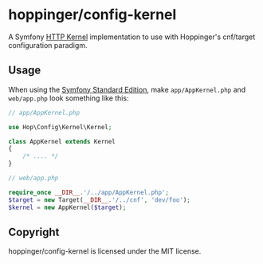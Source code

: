 # hoppinger/config-kernel

A Symfony [HTTP Kernel](https://github.com/symfony/HttpKernel) implementation to use with Hoppinger's cnf/target configuration paradigm.

## Usage

When using the [Symfony Standard Edition](https://github.com/symfony/symfony-standard), make `app/AppKernel.php` and `web/app.php` look something like this:

```php
// app/AppKernel.php

use Hop\Config\Kernel\Kernel;

class AppKernel extends Kernel
{
	/* .... */
}
```

```php
// web/app.php

require_once __DIR__.'/../app/AppKernel.php';
$target = new Target(__DIR__.'/../cnf', 'dev/foo');
$kernel = new AppKernel($target);
```

## Copyright

hoppinger/config-kernel is licensed under the MIT license.    